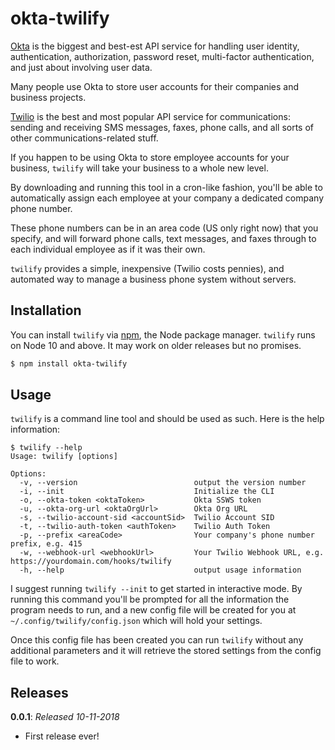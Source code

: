 # okta-twilify

[Okta](https://developer.okta.com) is the biggest and best-est API service for handling user identity,
authentication, authorization, password reset, multi-factor authentication, and
just about involving user data.

Many people use Okta to store user accounts for their companies and business
projects.

[Twilio](https://www.twilio.com) is the best and most popular API service for
communications: sending and receiving SMS messages, faxes, phone calls, and all
sorts of other communications-related stuff.

If you happen to be using Okta to store employee accounts for your business,
`twilify` will take your business to a whole new level.

By downloading and running this tool in a cron-like fashion, you'll be able to
automatically assign each employee at your company a dedicated company phone
number.

These phone numbers can be in an area code (US only right now) that you specify,
and will forward phone calls, text messages, and faxes through to each
individual employee as if it was their own.

`twilify`  provides a simple, inexpensive (Twilio costs pennies), and automated way
to manage a business phone system without servers.

## Installation

You can install `twilify` via [npm](https://www.npmjs.com/), the Node package
manager. `twilify` runs on Node 10 and above. It may work on older releases but
no promises.

```bash
$ npm install okta-twilify
```

## Usage

`twilify` is a command line tool and should be used as such. Here is the help
information:

```console
$ twilify --help
Usage: twilify [options]

Options:
  -v, --version                          output the version number
  -i, --init                             Initialize the CLI
  -o, --okta-token <oktaToken>           Okta SSWS token
  -u, --okta-org-url <oktaOrgUrl>        Okta Org URL
  -s, --twilio-account-sid <accountSid>  Twilio Account SID
  -t, --twilio-auth-token <authToken>    Twilio Auth Token
  -p, --prefix <areaCode>                Your company's phone number prefix, e.g. 415
  -w, --webhook-url <webhookUrl>         Your Twilio Webhook URL, e.g. https://yourdomain.com/hooks/twilify
  -h, --help                             output usage information
```

I suggest running `twilify --init` to get started in interactive mode. By
running this command you'll be prompted for all the information the program
needs to run, and a new config file will be created for you at
`~/.config/twilify/config.json` which will hold your settings.

Once this config file has been created you can run `twilify` without any
additional parameters and it will retrieve the stored settings from the config
file to work.

## Releases

**0.0.1**: *Released 10-11-2018*

- First release ever!
